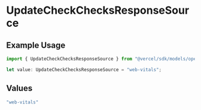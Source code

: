 # UpdateCheckChecksResponseSource

## Example Usage

```typescript
import { UpdateCheckChecksResponseSource } from "@vercel/sdk/models/operations/updatecheck.js";

let value: UpdateCheckChecksResponseSource = "web-vitals";
```

## Values

```typescript
"web-vitals"
```